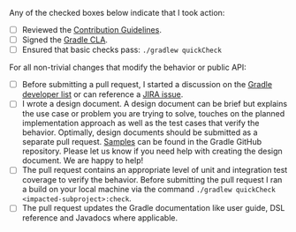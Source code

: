 Any of the checked boxes below indicate that I took action:

- [ ] Reviewed the [Contribution Guidelines](https://github.com/gradle/gradle/blob/master/CONTRIBUTING.md#contribution-workflow).
- [ ] Signed the [Gradle CLA](http://gradle.org/contributor-license-agreement/).
- [ ] Ensured that basic checks pass: `./gradlew quickCheck`

For all non-trivial changes that modify the behavior or public API:

- [ ] Before submitting a pull request, I started a discussion on the
[Gradle developer list](https://groups.google.com/forum/#!forum/gradle-dev)
or can reference a [JIRA issue](https://issues.gradle.org/secure/Dashboard.jspa).
- [ ] I wrote a design document. A design document can be
brief but explains the use case or problem you are trying to solve,
touches on the planned implementation approach as well as the test cases
that verify the behavior. Optimally, design documents should be submitted
as a separate pull request. [Samples](https://github.com/gradle/gradle/tree/master/design-docs)
can be found in the Gradle GitHub repository. Please let us know if you need help with
creating the design document. We are happy to help!
- [ ] The pull request contains an appropriate level of unit and integration
test coverage to verify the behavior. Before submitting the pull request
I ran a build on your local machine via the command
`./gradlew quickCheck <impacted-subproject>:check`.
- [ ] The pull request updates the Gradle documentation like user guide,
DSL reference and Javadocs where applicable.
